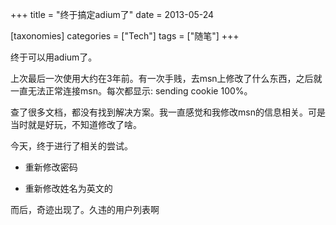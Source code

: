 +++
title = "终于搞定adium了"
date = 2013-05-24

[taxonomies]
categories = ["Tech"]
tags = ["随笔"]
+++

终于可以用adium了。

上次最后一次使用大约在3年前。有一次手贱，去msn上修改了什么东西，之后就一直无法正常连接msn。每次都显示: sending cookie 100%。

查了很多文档，都没有找到解决方案。我一直感觉和我修改msn的信息相关。可是当时就是好玩，不知道修改了啥。

今天，终于进行了相关的尝试。

- 重新修改密码

- 重新修改姓名为英文的

而后，奇迹出现了。久违的用户列表啊


